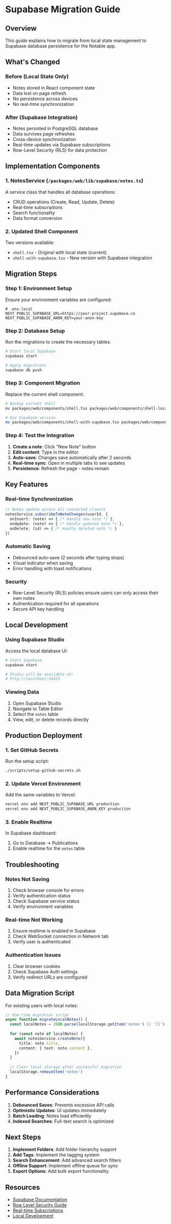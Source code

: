 # Supabase Migration Guide

## Overview

This guide explains how to migrate from local state management to Supabase database persistence for the Notable app.

## What's Changed

### Before (Local State Only)
- Notes stored in React component state
- Data lost on page refresh
- No persistence across devices
- No real-time synchronization

### After (Supabase Integration)
- Notes persisted in PostgreSQL database
- Data survives page refreshes
- Cross-device synchronization
- Real-time updates via Supabase subscriptions
- Row-Level Security (RLS) for data protection

## Implementation Components

### 1. NotesService (`/packages/web/lib/supabase/notes.ts`)
A service class that handles all database operations:
- CRUD operations (Create, Read, Update, Delete)
- Real-time subscriptions
- Search functionality
- Data format conversion

### 2. Updated Shell Component
Two versions available:
- `shell.tsx` - Original with local state (current)
- `shell-with-supabase.tsx` - New version with Supabase integration

## Migration Steps

### Step 1: Environment Setup

Ensure your environment variables are configured:

```env
# .env.local
NEXT_PUBLIC_SUPABASE_URL=https://your-project.supabase.co
NEXT_PUBLIC_SUPABASE_ANON_KEY=your-anon-key
```

### Step 2: Database Setup

Run the migrations to create the necessary tables:

```bash
# Start local Supabase
supabase start

# Apply migrations
supabase db push
```

### Step 3: Component Migration

Replace the current shell component:

```bash
# Backup current shell
mv packages/web/components/shell.tsx packages/web/components/shell-local.tsx

# Use Supabase version
mv packages/web/components/shell-with-supabase.tsx packages/web/components/shell.tsx
```

### Step 4: Test the Integration

1. **Create a note**: Click "New Note" button
2. **Edit content**: Type in the editor
3. **Auto-save**: Changes save automatically after 2 seconds
4. **Real-time sync**: Open in multiple tabs to see updates
5. **Persistence**: Refresh the page - notes remain

## Key Features

### Real-time Synchronization
```typescript
// Notes update across all connected clients
notesService.subscribeToNoteChanges(userId, {
  onInsert: (note) => { /* Handle new note */ },
  onUpdate: (note) => { /* Handle updated note */ },
  onDelete: (id) => { /* Handle deleted note */ }
})
```

### Automatic Saving
- Debounced auto-save (2 seconds after typing stops)
- Visual indicator when saving
- Error handling with toast notifications

### Security
- Row-Level Security (RLS) policies ensure users can only access their own notes
- Authentication required for all operations
- Secure API key handling

## Local Development

### Using Supabase Studio

Access the local database UI:

```bash
# Start Supabase
supabase start

# Studio will be available at:
# http://localhost:54323
```

### Viewing Data

1. Open Supabase Studio
2. Navigate to Table Editor
3. Select the `notes` table
4. View, edit, or delete records directly

## Production Deployment

### 1. Set GitHub Secrets

Run the setup script:
```bash
./scripts/setup-github-secrets.sh
```

### 2. Update Vercel Environment

Add the same variables to Vercel:
```bash
vercel env add NEXT_PUBLIC_SUPABASE_URL production
vercel env add NEXT_PUBLIC_SUPABASE_ANON_KEY production
```

### 3. Enable Realtime

In Supabase dashboard:
1. Go to Database → Publications
2. Enable realtime for the `notes` table

## Troubleshooting

### Notes Not Saving
1. Check browser console for errors
2. Verify authentication status
3. Check Supabase service status
4. Verify environment variables

### Real-time Not Working
1. Ensure realtime is enabled in Supabase
2. Check WebSocket connection in Network tab
3. Verify user is authenticated

### Authentication Issues
1. Clear browser cookies
2. Check Supabase Auth settings
3. Verify redirect URLs are configured

## Data Migration Script

For existing users with local notes:

```typescript
// One-time migration script
async function migrateLocalNotes() {
  const localNotes = JSON.parse(localStorage.getItem('notes') || '[]')
  
  for (const note of localNotes) {
    await notesService.createNote({
      title: note.title,
      content: { text: note.content },
    })
  }
  
  // Clear local storage after successful migration
  localStorage.removeItem('notes')
}
```

## Performance Considerations

1. **Debounced Saves**: Prevents excessive API calls
2. **Optimistic Updates**: UI updates immediately
3. **Batch Loading**: Notes load efficiently
4. **Indexed Searches**: Full-text search is optimized

## Next Steps

1. **Implement Folders**: Add folder hierarchy support
2. **Add Tags**: Implement the tagging system
3. **Search Enhancement**: Add advanced search filters
4. **Offline Support**: Implement offline queue for sync
5. **Export Options**: Add bulk export functionality

## Resources

- [Supabase Documentation](https://supabase.com/docs)
- [Row Level Security Guide](https://supabase.com/docs/guides/auth/row-level-security)
- [Real-time Subscriptions](https://supabase.com/docs/guides/realtime)
- [Local Development](https://supabase.com/docs/guides/cli/local-development)
